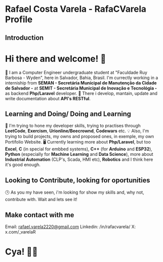 # Rafael Costa Varela - RafaCVarela Profile

## Introduction

# Hi there and welcome! 👋

🏢 I am a Computer Engineer undergraduate student at "Faculdade Ruy Barbosa - Wyden", here in Salvador, Bahia, Brasil.
I'm currectly working in a interniship from __SEMAN - Secretária Municipal de Manutenção da Cidade de Salvador -__
at __SEMIT - Secretária Municipal de Inovação e Tecnológia -__ as backend __Php/Laravel__ developer. 
📑 There i develop, mantain, update and write documentation about __API's RESTful__.

## Learning and Doing/ Doing and Learning

📝 I'm trying to hone my developer skills, trying to practises through __LeetCode__,
__Exercism__, __Urionline/Beecrownd__, __Codewars__ etc. 
💡 Also, I'm trying to build projects, my owns and proposed ones, in exemple, my own Portifolio Website.
🖥 Currently learning more about __Php/Laravel__, but too __Excel__, __C__ (in special for embbed systems), 
__C++__ (for __Arduino__ and __ESP32__), __Python__ (especially for __Machine Learning__ and __Data Science__),
more about __Industrial Automation__ (CLP's, Scada, HMI etc), __Robotics__ and I think here it's good enough.

## Looking to Contribute, looking for oportunities

🕒 As you my have seen, i'm looking for show my skills and, why not, contribute with. Wait and lets see it!

## Make contact with me

Email: rafael.varela2220@gmail.com
Linkedin: /in/rafacvarela/
X: x.com/_varelaR

# Cya! 👋👋
<!--
**RafaCVarela/RafaCVarela** is a ✨ _special_ ✨ repository because its `README.md` (this file) appears on your GitHub profile.

Here are some ideas to get you started:

- 🔭 I’m currently working on ...
- 🌱 I’m currently learning ...
- 👯 I’m looking to collaborate on ...
- 🤔 I’m looking for help with ...
- 💬 Ask me about ...
- 📫 How to reach me: ...
- 😄 Pronouns: ...
- ⚡ Fun fact: ...
-->
